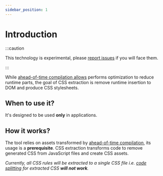 ```yaml
---
sidebar_position: 1
---
```


# Introduction

:::caution

This technology is experimental, please [report issues](https://github.com/microsoft/griffel/issues) if you will face them.

:::

While [ahead-of-time compilation allows](/react/ahead-of-time-compilation/introduction) performs optimization to reduce runtime parts, the goal of CSS extraction is remove runtime insertion to DOM and produce CSS stylesheets.

## When to use it?

It's designed to be used **only** in applications.

## How it works?

The tool relies on assets transformed by [ahead-of-time compilation](/react/ahead-of-time-compilation/introduction), its usage is a **prerequisite**. CSS extraction transforms code to remove generated CSS from JavaScript files and create CSS assets.

_Currently, all CSS rules will be extracted to a single CSS file i.e. [code splitting](https://webpack.js.org/guides/code-splitting/) for extracted CSS **will not work**._
